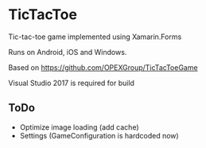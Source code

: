 # TicTacToe

Tic-tac-toe game implemented using Xamarin.Forms

Runs on Android, iOS and Windows.

Based on https://github.com/OPEXGroup/TicTacToeGame

Visual Studio 2017 is required for build

## ToDo

* Optimize image loading (add cache)  
* Settings (GameConfiguration is hardcoded now)  